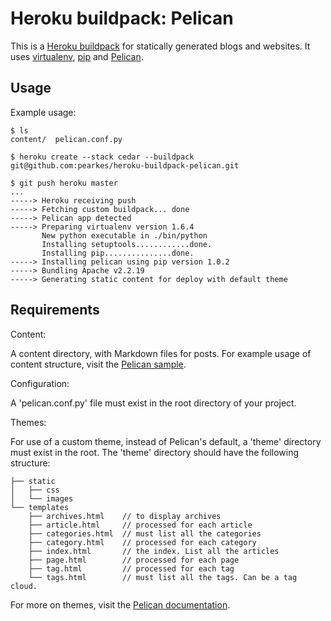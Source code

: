 Heroku buildpack: Pelican
========================

This is a [Heroku buildpack](http://devcenter.heroku.com/articles/buildpack) for statically generated blogs and websites.
It uses [virtualenv](http://www.virtualenv.org/), [pip](http://www.pip-installer.org/) and [Pelican](http://readthedocs.org/docs/pelican/en/2.7.2/). 

Usage
-----

Example usage:

    $ ls
    content/  pelican.conf.py

    $ heroku create --stack cedar --buildpack git@github.com:pearkes/heroku-buildpack-pelican.git

    $ git push heroku master
    ...
    -----> Heroku receiving push
    -----> Fetching custom buildpack... done
    -----> Pelican app detected
    -----> Preparing virtualenv version 1.6.4
           New python executable in ./bin/python
           Installing setuptools............done.
           Installing pip...............done.
    -----> Installing pelican using pip version 1.0.2
    -----> Bundling Apache v2.2.19
    -----> Generating static content for deploy with default theme

Requirements
-----
Content:

A content directory, with Markdown files for posts. For example usage of content structure, visit the [Pelican sample](https://github.com/ametaireau/pelican/tree/master/samples).

Configuration:

A 'pelican.conf.py' file must exist in the root directory of your project.

Themes:

For use of a custom theme, instead of Pelican's default, a 'theme' directory must exist in the root. The 'theme' directory should have the following structure:
    
    ├── static
    │   ├── css
    │   └── images
    └── templates
        ├── archives.html    // to display archives
        ├── article.html     // processed for each article
        ├── categories.html  // must list all the categories
        ├── category.html    // processed for each category
        ├── index.html       // the index. List all the articles
        ├── page.html        // processed for each page
        ├── tag.html         // processed for each tag
        └── tags.html        // must list all the tags. Can be a tag cloud.
        
For more on themes, visit the [Pelican documentation](http://pelican.readthedocs.org/en/2.7.2/themes.html).
